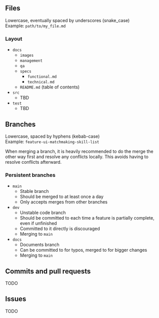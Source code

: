 <!--
Temporary notes:

Might need to be more concise and remove some information.

https://docs.github.com/en/communities/setting-up-your-project-for-healthy-contributions/setting-guidelines-for-repository-contributors
https://github.com/rails/rails/blob/main/CONTRIBUTING.md
https://github.com/opengovernment/opengovernment/blob/master/CONTRIBUTING.md
-->



## Files
Lowercase, eventually spaced by underscores (snake_case) \
Example: `path/to/my_file.md`

### Layout
- `docs`
  - `images`
  - `management`
  - `qa`
  - `specs`
    - `functional.md`
    - `technical.md`
  - `README.md` (table of contents)
- `src`
  - TBD
- `test`
  - TBD

## Branches
Lowercase, spaced by hyphens (kebab-case) \
Example: `feature-ui-matchmaking-skill-list`

When merging a branch, it is heavily recommended to do the merge the other way first and resolve any conflicts locally.
This avoids having to resolve conflicts afterward.

### Persistent branches
- `main`
  - Stable branch
  - Should be merged to at least once a day
  - Only accepts merges from other branches
- `dev`
  - Unstable code branch
  - Should be committed to each time a feature is partially complete, even if unfinished
  - Committed to it directly is discouraged
  - Merging to `main`
- `docs`
  - Documents branch
  - Can be committed to for typos, merged to for bigger changes
  - Merging to `main`

## Commits and pull requests

TODO

## Issues

TODO